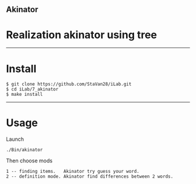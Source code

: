 ## Akinator
#  Realization akinator using tree
---
# Install

    $ git clone https://github.com/StaVan28/iLab.git
    $ cd iLab/7_akinator
    $ make install

---
# Usage

Launch
	
	./Bin/akinator

Then choose mods

	1 -- finding items.   Akinator try guess your word.
    2 -- definition mode. Akinator find differences between 2 words.